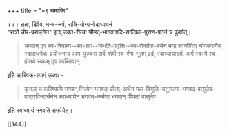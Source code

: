 +++
title = "०९ समाप्तिः"

+++
ततः, दिवेव, मन्त्र-जपं, रात्रि-योग्य-वेदाध्ययनं  
"रात्रौ चोर-प्रसङ्गेन" इत्य् उक्त-रीत्या श्रीमद्-भागवतादि-सात्विक-पुराण-पठनं च कुर्यात्।

> भगवान् एव स्व-नियाम्य--स्व-रूप--स्थिति-प्रवृत्ति--स्व-शेषतैक-रसेन मया स्वकीयैश् चोपकरणैस् स्वाराधनैक-प्रयोजनाय परम-पुरुषस् सर्व-शेषी स्व-शेष-भूतम् इदं, स्वाध्यायाख्यं, कर्म स्वस्मै स्व-प्रीतये स्वयम् एव कारितवान्

इति सात्त्विक-त्यागं कृत्वा - 

> कृतञ् च करिष्यामि भगवन् नित्येन भगवत्-प्रीत्य्-अर्थेन महा-विभूति-चतुरात्म्य-भगवद्-वासुदेव-पादारविन्दार्चनेन स्वाध्यायेन भगवत्-कर्मणा भगवान् प्रीयतां वासुदेव

इति स्वाध्यायं भगवति समर्पयेत्।

[[144]]